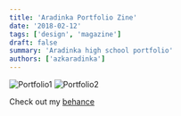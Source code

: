 ```yaml
---
title: 'Aradinka Portfolio Zine'
date: '2018-02-12'
tags: ['design', 'magazine']
draft: false
summary: 'Aradinka high school portfolio'
authors: ['azkaradinka']
---
```



![Portfolio1](/static/images/projects/porto-thumbnail.jpg)
![Portfolio2](/static/images/projects/porto-1.jpg)

Check out my [behance](https://www.behance.net/gallery/68003639/Aradinka-Portfolio)